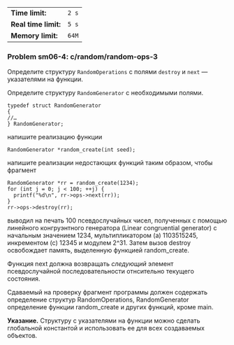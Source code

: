 |                      |       |
|----------------------|-------|
| **Time limit:**      | `2 s` |
| **Real time limit:** | `5 s` |
| **Memory limit:**    | `64M` |


### Problem sm06-4: c/random/random-ops-3

Определите структуру `RandomOperations` с полями `destroy` и
`next` — указателями на функции.

Определите структуру `RandomGenerator` с необходимыми полями.

    
    
    typedef struct RandomGenerator
    {
    //…
    } RandomGenerator;

напишите реализацию функции

    
    
    RandomGenerator *random_create(int seed);

напишите реализации недостающих функций таким образом, чтобы
фрагмент

    
    
    RandomGenerator *rr = random_create(1234);
    for (int j = 0; j < 100; ++j) {
      printf("%d\n", rr->ops->next(rr));
    }
    rr->ops->destroy(rr);
    

выводил на печать 100 псевдослучайных чисел, полученных с помощью
линейного конгруэнтного генератора (Linear congruential
generator) с начальным значением 1234, мультипликатором (a)
1103515245, инкрементом (c) 12345 и модулем 2^31. Затем вызов
destroy освобождает память, выделенную функцией random_create.

Функция next должна возвращать _следующий_ элемент
псевдослучайной последовательности отнсительно текущего
состояния.

Сдаваемый на проверку фрагмент программы должен содержать
определение структур RandomOperations, RandomGenerator
определение функции random_create и других функций, кроме main.

**Указание.** Структуру с указателями на функции можно сделать
глобальной константой и использовать ее для всех создаваемых
объектов.

